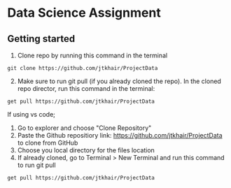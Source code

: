 # Data Science Assignment

## Getting started

1. Clone repo by running this command in the terminal
```
git clone https://github.com/jtkhair/ProjectData
```
2. Make sure to run git pull (if you already cloned the repo). In the cloned repo director, run this command in the terminal:

```
get pull https://github.com/jtkhair/ProjectData
```

If using vs code;

1. Go to explorer and choose "Clone Repository"
2. Paste the Github repositiory link: https://github.com/jtkhair/ProjectData to clone from GitHub
3. Choose you local directory for the files location
4. If already cloned, go to Terminal > New Terminal and run this command to run git pull

```
get pull https://github.com/jtkhair/ProjectData
```
